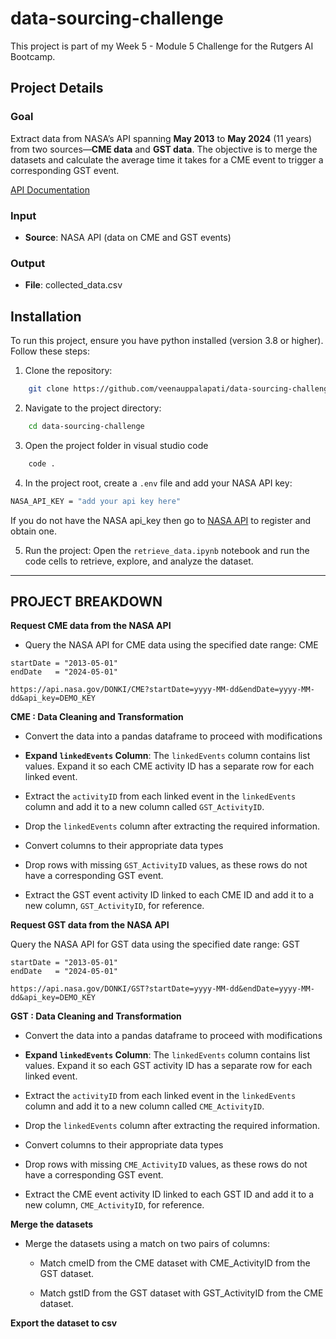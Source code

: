 # data-sourcing-challenge
This project is part of my Week 5 - Module 5 Challenge for the Rutgers AI Bootcamp.

## Project Details

### Goal
Extract data from NASA’s API spanning **May 2013** to **May 2024** (11 years) from two sources—**CME data** and **GST data**. The objective is to merge the datasets and calculate the average time it takes for a CME event to trigger a corresponding GST event.

[API Documentation](https://api.nasa.gov/)

### Input
- **Source**: NASA API (data on CME and GST events)

### Output
- **File**: collected_data.csv


## Installation

To run this project, ensure you have python installed (version 3.8 or higher).  Follow these steps:

1.  Clone the repository:

```bash
    git clone https://github.com/veenauppalapati/data-sourcing-challenge
```

2.  Navigate to the project directory: 

```bash
    cd data-sourcing-challenge
```

3. Open the project folder in visual studio code

```bash
    code .
```
4. In the project root, create a `.env` file and add your NASA API key:
```bash
NASA_API_KEY = "add your api key here"
```

If you do not have the NASA api_key then go to [NASA API](https://api.nasa.gov/) to register and obtain one.  

5. Run the project: 
Open the `retrieve_data.ipynb` notebook and run the code cells to retrieve, explore, and analyze the dataset.

---

## PROJECT BREAKDOWN

**Request CME data from the NASA API**

- Query the NASA API for CME data using the specified date range:
CME
```
startDate = "2013-05-01"
endDate   = "2024-05-01"

https://api.nasa.gov/DONKI/CME?startDate=yyyy-MM-dd&endDate=yyyy-MM-dd&api_key=DEMO_KEY
```

**CME : Data Cleaning and Transformation**

- Convert the data into a pandas dataframe to proceed with modifications

- **Expand `linkedEvents` Column**: The `linkedEvents` column contains list values.  Expand it so each CME activity ID has a separate row for each linked event.

- Extract the `activityID` from each linked event in the `linkedEvents` column and add it to a new column called `GST_ActivityID`.

- Drop the `linkedEvents` column after extracting the required information.

- Convert columns to their appropriate data types 

- Drop rows with missing `GST_ActivityID` values, as these rows do not have a corresponding GST event.

- Extract the GST event activity ID linked to each CME ID and add it to a new column, `GST_ActivityID`, for reference.

**Request GST data from the NASA API**

Query the NASA API for GST data using the specified date range:
GST
```
startDate = "2013-05-01"
endDate   = "2024-05-01"

https://api.nasa.gov/DONKI/GST?startDate=yyyy-MM-dd&endDate=yyyy-MM-dd&api_key=DEMO_KEY
```

**GST : Data Cleaning and Transformation**

- Convert the data into a pandas dataframe to proceed with modifications

- **Expand `linkedEvents` Column**: The `linkedEvents` column contains list values.  Expand it so each GST activity ID has a separate row for each linked event.

- Extract the `activityID` from each linked event in the `linkedEvents` column and add it to a new column called `CME_ActivityID`.

- Drop the `linkedEvents` column after extracting the required information.

- Convert columns to their appropriate data types 

- Drop rows with missing `CME_ActivityID` values, as these rows do not have a corresponding GST event.

- Extract the CME event activity ID linked to each GST ID and add it to a new column, `CME_ActivityID`, for reference.

**Merge the datasets**

- Merge the datasets using a match on two pairs of columns:

    - Match cmeID from the CME dataset with CME_ActivityID from the GST dataset.

    - Match gstID from the GST dataset with GST_ActivityID from the CME dataset.

**Export the dataset to csv**